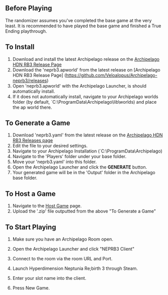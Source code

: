 ## Before Playing

The randomizer assumes you've completed the base game at the very least.
It is recommended to have played the base game and finished a True Ending playthrough.

## To Install

1. Download and install the latest Archipelago release on the [Archipelago HDN RB3 Release Page](https://github.com/ArchipelagoMW/Archipelago/releases)
2. Download the 'neprb3.apworld' from the latest release on [Archipelago HDN RB3 Release Page] (https://github.com/Veloalopus/Archipelago-neprb3/releases)
3. Open 'neprb3.apworld' with the Archipelago Launcher, is should automatically install.
4. If it does not automatically install, navigate to your Archipelago worlds folder (by default, `C:\ProgramData\Archipelago\lib\worlds) and place the ap world there.

## To Generate a Game

1. Download 'neprb3.yaml' from the latest release on the [Archipelago HDN RB3 Releases page](https://github.com/Veloalopus/Archipelago-neprb3/releases)
2. Edit the file to your desired settings.
3. Navigate to your Archipelago Installation (`C:\ProgramData\Archipelago)
4. Navigate to the 'Players' folder under your base folder.
5. Move your 'neprb3.yaml' into this folder.
6. Open the Archipelago Launcher and click the **GENERATE** button.
7. Your generated game will be in the 'Output' folder in the Archipelago base folder.

## To Host a Game
1. Navigate to the [Host Game](https://archipelago.gg/uploads) page.
2. Upload the '.zip' file outputted from the above "To Generate a Game"

## To Start Playing
1. Make sure you have an Archipelago Room open.
2. Open the Archipelago Launcher and click "NEPRB3 Client"
3. Connect to the room via the room URL and Port.
4. Launch Hyperdimension Neptunia Re;birth 3 through Steam.
5. Enter your slot name into the client.

6. Press New Game.
